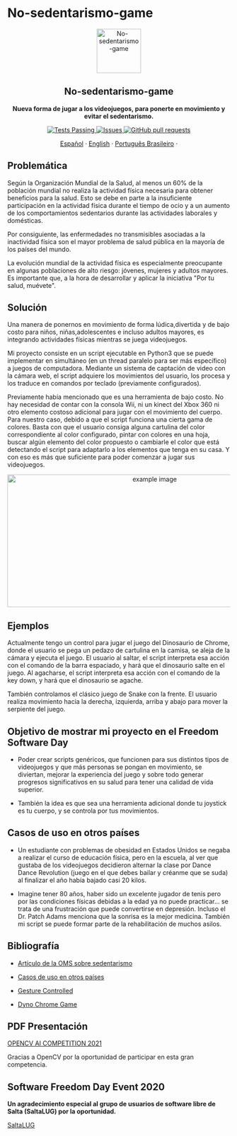 # No-sedentarismo-game

<p align="center">
 <img width="100px" src="https://github.com/cabustillo13/No-sedentarismo-game/blob/master/Recursos/videojuegos.svg" align="center" alt="No-sedentarismo-game" />
 <h2 align="center">No-sedentarismo-game</h2>
 <p align="center"><b>Nueva forma de jugar a los videojuegos, para ponerte en movimiento y evitar el sedentarismo.</b></p>

</p>
  <p align="center">
    <a href="https://github.com/cabustillo13/No-sedentarismo-game/actions/new">
      <img alt="Tests Passing" src="https://github.com/anuraghazra/github-readme-stats/workflows/Test/badge.svg" />
    </a>
        <a href="https://github.com/cabustillo13/No-sedentarismo-game/issues">
      <img alt="Issues" src="https://img.shields.io/github/issues/cabustillo13/No-sedentarismo-game?color=0088ff" />
    </a>
    <a href="https://github.com/cabustillo13/No-sedentarismo-game/pulls">
      <img alt="GitHub pull requests" src="https://img.shields.io/github/issues-pr/cabustillo13/No-sedentarismo-game?color=0088ff" />
    </a>
    <br />
    <p align="center">
    <a href="https://github.com/cabustillo13/No-sedentarismo-game/blob/master/README.md">Español</a>
    ·
    <a href="https://github.com/cabustillo13/No-sedentarismo-game/blob/master/Recursos/English.md">English</a>
    ·
    <a href="https://github.com/cabustillo13/No-sedentarismo-game/blob/master/Recursos/Portugues.md">Português Brasileiro</a>
    ·
  </p>
</p>

## Problemática

Según la Organización Mundial de la Salud, al menos un 60% de la población mundial no realiza la actividad física necesaria para obtener beneficios para la salud. Esto se debe en parte a la insuficiente participación en la actividad física durante el tiempo de ocio y a un aumento de los comportamientos sedentarios durante las actividades laborales y domésticas. 

Por consiguiente, las enfermedades no transmisibles asociadas a la inactividad física son el mayor problema de salud pública en la mayoría de los países del mundo.

La evolución mundial de la actividad física es especialmente preocupante en algunas poblaciones de alto riesgo: jóvenes, mujeres y adultos mayores. Es importante que, a la hora de desarrollar y aplicar la iniciativa "Por tu salud, muévete".

## Solución

Una manera de ponernos en movimiento de forma lúdica,divertida y de bajo costo para niños, niñas,adolescentes e incluso adultos mayores, es integrando actividades físicas mientras se juega videojuegos. 

Mi proyecto consiste en un script ejecutable en Python3 que se puede implementar en simultáneo (en un thread paralelo para ser más específico) a juegos de computadora. Mediante un sistema de captación de video con la cámara web, el script adquiere los movimientos del usuario, los procesa y los traduce en comandos por teclado (previamente configurados). 

Previamente había mencionado que es una herramienta de bajo costo. No hay necesidad de contar con la consola Wii, ni un kinect del Xbox 360 ni otro elemento costoso adicional para jugar con el movimiento del cuerpo. Para nuestro caso, debido a que el script funciona una cierta gama de colores. Basta con que el usuario consiga alguna cartulina del color correspondiente al color configurado, pintar con colores en una hoja, buscar algún elemento del color propuesto o cambiarle el color que está detectando el script para adaptarlo a los elementos que tenga en su casa. Y con eso es más que suficiente para poder comenzar a jugar sus videojuegos.

<p align="center"><img src="https://github.com/cabustillo13/No-sedentarismo-game/blob/master/Recursos/photo1.png" alt="example image" height="300" width="650"></p>

## Ejemplos

Actualmente tengo un control para jugar el juego del Dinosaurio de Chrome, donde el usuario se pega un pedazo de cartulina en la camisa, se aleja de la cámara y ejecuta el juego. El usuario al saltar, el script interpreta esa acción con el comando de la barra espaciado, y hará que el dinosaurio salte en el juego. Al agacharse, el script interpreta esa acción con el comando de la key down, y hará que el dinosaurio se agache.

También controlamos el clásico juego de Snake con la frente. El usuario realiza movimiento hacia la derecha, izquierda, arriba y abajo para mover la serpiente del juego.

## Objetivo de mostrar mi proyecto en el Freedom Software Day

* Poder crear scripts genéricos, que funcionen para sus distintos tipos de videojuegos  y que más personas se pongan en movimiento, se diviertan, mejorar la experiencia del juego y sobre todo generar progresos significativos en su salud para tener una calidad de vida superior. 

* También la idea es que sea una herramienta adicional donde tu joystick es tu cuerpo, y se controla por tus movimientos. 

## Casos de uso en otros países

* Un estudiante con problemas de obesidad en Estados Unidos se negaba a realizar el curso de educación física, pero en  la escuela, al ver que gustaba de los videojuegos decidieron alternar la clase por Dance Dance Revolution (juego en el que debes bailar y créanme que se suda) al finalizar el año había bajado casi 20 kilos.

* Imagine tener 80 años, haber sido un excelente jugador de tenis pero por las condiciones físicas debidas a la edad ya no puede practicar… se trata de una frustración que puede convertirse en depresión. Incluso el Dr. Patch Adams menciona que la sonrisa es la mejor medicina. También mi script se puede formar parte de la rehabilitación de muchos asilos.

## Bibliografía

* [Artículo de la OMS sobre sedentarismo](https://www.who.int/dietphysicalactivity/factsheet_inactivity/es/)

* [Casos de uso en otros países](https://gestion.pe/blog/juegomaniaticos/2017/04/los-videojuegos-y-el-sedentarismo.html/?ref=gesr)

* [Gesture Controlled](https://github.com/mohitwildbeast/Gesture-Controlled-Snake-Game)

* [Dyno Chrome Game](https://www.pygame.org/news)

## PDF Presentación
[OPENCV AI COMPETITION 2021](https://github.com/cabustillo13/No-sedentarismo-game/blob/master/Recursos/OpenCV_AI_Competition___Mendoza_Cracken_13.pdf)

Gracias a OpenCV por la oportunidad de participar en esta gran competencia.

## Software Freedom Day Event 2020

**Un agradecimiento especial al grupo de usuarios de software libre de Salta (SaltaLUG) por la oportunidad.**

[SaltaLUG](http://wiki.softwarefreedomday.org/2020/Argentina/Salta/SaltaLUG)


